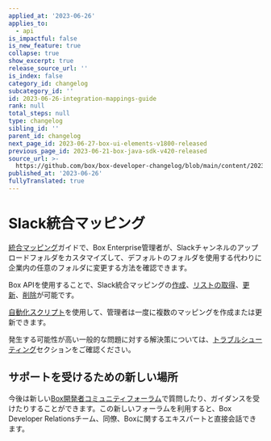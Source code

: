 ```yaml
---
applied_at: '2023-06-26'
applies_to:
  - api
is_impactful: false
is_new_feature: true
collapse: true
show_excerpt: true
release_source_url: ''
is_index: false
category_id: changelog
subcategory_id: ''
id: 2023-06-26-integration-mappings-guide
rank: null
total_steps: null
type: changelog
sibling_id: ''
parent_id: changelog
next_page_id: 2023-06-27-box-ui-elements-v1800-released
previous_page_id: 2023-06-21-box-java-sdk-v420-released
source_url: >-
  https://github.com/box/box-developer-changelog/blob/main/content/2023/06-26-integration-mappings-guide.md
published_at: '2023-06-26'
fullyTranslated: true
---
```

# Slack統合マッピング

[統合マッピング][1]ガイドで、Box Enterprise管理者が、Slackチャンネルのアップロードフォルダをカスタマイズして、デフォルトのフォルダを使用する代わりに企業内の任意のフォルダに変更する方法を確認できます。

Box APIを使用することで、Slack統合マッピングの[作成][2]、[リストの取得][3]、[更新][4]、[削除][5]が可能です。

[自動化スクリプト][9]を使用して、管理者は一度に複数のマッピングを作成または更新できます。

発生する可能性が高い一般的な問題に対する解決策については、[トラブルシューティング][6]セクションをご確認ください。

## サポートを受けるための新しい場所

今後は新しい[Box開発者コミュニティフォーラム][8]で質問したり、ガイダンスを受けたりすることができます。この新しいフォーラムを利用すると、Box Developer Relationsチーム、同僚、Boxに関するエキスパートと直接会話できます。

[1]: g://integration-mappings/slack-mappings

[2]: e://post_integration_mappings_slack

[3]: e://get_integration_mappings_slack

[4]: e://update_integration_mappings_slack

[5]: e://delete_integration_mappings_slack

[6]: g://integration-mappings/slack-mappings/troubleshooting

[7]: r://integration-mapping/

[8]: https://forum.box.com/

[9]: https://github.com/box/boxcli/tree/main/examples/Integration%20Mappings
